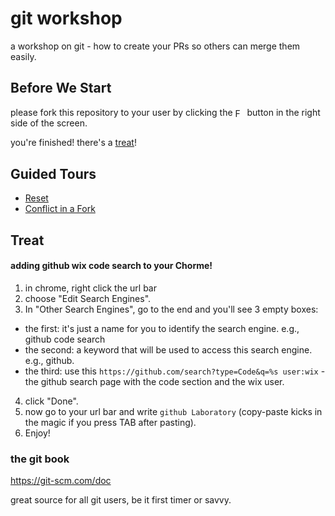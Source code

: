 # git workshop
a workshop on git - how to create your PRs so others can merge them easily.

## Before We Start
please fork this repository to your user by clicking the <a href="#before-you-start"><img src="https://github.com/nadavwe/git_workshop/raw/master/.readme/fork.png" height="15" title="Fork" alt="Fork" align="center"/></a> button in the right side of the screen.

you're finished! there's a [treat](#treat)!


## Guided Tours
* [Reset](tours/reset.md)
* [Conflict in a Fork](tours/pr.md)


## Treat
#### adding github wix code search to your Chorme!
1. in chrome, right click the url bar
2. choose "Edit Search Engines".
3. In "Other Search Engines", go to the end and you'll see 3 empty boxes:
  * the first: it's just a name for you to identify the search engine. e.g., github code search
  * the second: a keyword that will be used to access this search engine. e.g., github. 
  * the third: use this ```https://github.com/search?type=Code&q=%s user:wix``` - the github search page with the code section and the wix user.
4. click "Done".
5. now go to your url bar and write ```github Laboratory``` (copy-paste kicks in the magic if you press TAB after pasting).
6. Enjoy!





### the git book
https://git-scm.com/doc

great source for all git users, be it first timer or savvy.


